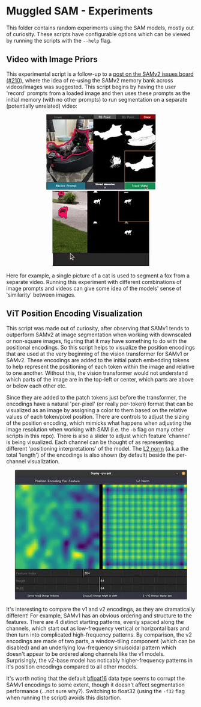# Muggled SAM - Experiments

This folder contains random experiments using the SAM models, mostly out of curiosity. These scripts have configurable options which can be viewed by running the scripts with the `--help` flag.


## Video with Image Priors

This experimental script is a follow-up to a [post on the SAMv2 issues board (#210)](https://github.com/facebookresearch/segment-anything-2/issues/210), where the idea of re-using the SAMv2 memory bank across videos/images was suggested. This script begins by having the user 'record' prompts from a loaded image and then uses these prompts as the initial memory (with no other prompts) to run segmentation on a separate (potentially unrelated) video:

<p align="center">
  <img src=".readme_assets/vidimgprior_prompt.webp" alt="">
  <img src=".readme_assets/vidimgprior_anim.gif" alt="">
</p>

Here for example, a single picture of a cat is used to segment a fox from a separate video. Running this experiment with different combinations of image prompts and videos can give some idea of the models' sense of 'similarity' between images.


## ViT Position Encoding Visualization

This script was made out of curiosity, after observing that SAMv1 tends to outperform SAMv2 at image segmentation when working with downscaled or non-square images, figuring that it may have something to do with the positional encodings. So this script helps to visualize the position encodings that are used at the very beginning of the vision transformer for SAMv1 or SAMv2. These encodings are added to the initial patch embedding tokens to help represent the positioning of each token within the image and relative to one another. Without this, the vision transformer would not understand which parts of the image are in the top-left or center, which parts are above or below each other etc.

Since they are added to the patch tokens just before the transformer, the encodings have a natural 'per-pixel' (or really per-token) format that can be visualized as an image by assigning a color to them based on the relative values of each token/pixel position. There are controls to adjust the sizing of the position encoding, which mimicks what happens when adjusting the image resolution when working with SAM (i.e. the `-b` flag on many other scripts in this repo). There is also a slider to adjust which feature 'channel' is being visualized. Each channel can be thought of as representing different 'positioning interpretations' of the model. The [L2 norm](https://en.wikipedia.org/wiki/Norm_(mathematics)) (a.k.a the total 'length') of the encodings is also shown (by default) beside the per-channel visualization.

<p align="center">
  <img src=".readme_assets/vitposenc_example.webp" alt="">
</p>

It's interesting to compare the v1 and v2 encodings, as they are dramatically different! For example, SAMv1 has an obvious ordering and structure to the features. There are 4 distinct starting patterns, evenly spaced along the channels, which start out as low-frequency vertical or horizontal bars and then turn into complicated high-frequency patterns. By comparison, the v2 encodings are made of two parts, a window-tiling component (which can be disabled) and an underlying low-frequency sinuisoidal pattern which doesn't appear to be ordered along channels like the v1 models. Surprisingly, the v2-base model has noticably higher-frequency patterns in it's position encodings compared to all other models.

It's worth noting that the default [bfloat16](https://pytorch.org/docs/stable/tensor_attributes.html#torch-dtype) data type seems to corrupt the SAMv1 encodings to some extent, though it doesn't affect segmentation performance (...not sure why?). Switching to float32 (using the `-f32` flag when running the script) avoids this distortion.